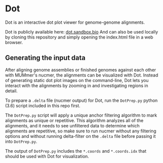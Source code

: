 # Dot

Dot is an interactive dot plot viewer for genome-genome alignments.

Dot is publicly available here: [dot.sandbox.bio](https://dot.sandbox.bio)
And can also be used locally by cloning this repository and simply opening the index.html file in a web browser. 


## Generating the input data
After aligning genome assemblies or finished genomes against each other with MUMmer's nucmer, the alignments can be visualized with Dot. 
Instead of generating static dot plot images on the command-line, Dot lets you interact with the alignments by zooming in and investigating regions in detail. 

To prepare a `.delta` file (nucmer output) for Dot, run the `DotPrep.py` python (3.6) script included in this repo first.

The `DotPrep.py` script will apply a unique anchor filtering algorithm to mark alignments as unique or repetitive. This algorithm analyzes all of the alignments, and it needs to see unfiltered data to determine which alignments are repetitive, so make sure to run nucmer without any filtering options and without running delta-filter on the `.delta` file before passing it into `DotPrep.py`. 

The output of `DotPrep.py` includes the `*.coords` and `*.coords.idx` that should be used with Dot for visualization.
